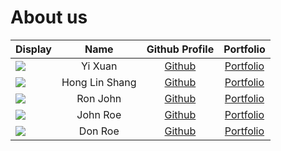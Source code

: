 # About us

Display |   Name   | Github Profile | Portfolio 
--------|:--------:|:--------------:|:---------:
![](https://via.placeholder.com/100.png?text=Photo) | Yi Xuan  | [Github](https://github.com/) | [Portfolio](docs/team/johndoe.md)
![](https://via.placeholder.com/100.png?text=Photo) | Hong Lin Shang | [Github](https://github.com/honglinshang) | [Portfolio](docs/team/johndoe.md)
![](https://via.placeholder.com/100.png?text=Photo) | Ron John | [Github](https://github.com/) | [Portfolio](docs/team/johndoe.md)
![](https://via.placeholder.com/100.png?text=Photo) | John Roe | [Github](https://github.com/) | [Portfolio](docs/team/johndoe.md)
![](https://via.placeholder.com/100.png?text=Photo) | Don Roe  | [Github](https://github.com/) | [Portfolio](docs/team/johndoe.md)
